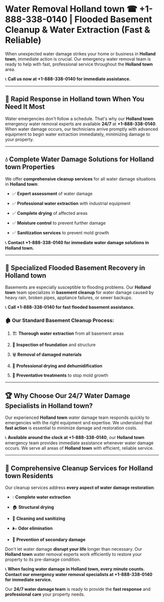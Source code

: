 # Water Removal Holland town ☎ +1-888-338-0140 | Flooded Basement Cleanup & Water Extraction (Fast & Reliable)

When unexpected water damage strikes your home or business in **Holland town**, immediate action is crucial. Our emergency water removal team is ready to help with fast, professional service throughout the **Holland town** area. 

📞 **Call us now at +1-888-338-0140 for immediate assistance.**
---
## 🚀 Rapid Response in Holland town When You Need It Most
Water emergencies don't follow a schedule. That's why our **Holland town** emergency water removal experts are available **24/7** at **+1-888-338-0140**. When water damage occurs, our technicians arrive promptly with advanced equipment to begin water extraction immediately, minimizing damage to your property.
---
## 💧 Complete Water Damage Solutions for Holland town Properties
We offer **comprehensive cleanup services** for all water damage situations in **Holland town**:
- ✅ **Expert assessment** of water damage  
- ✅ **Professional water extraction** with industrial equipment  
- ✅ **Complete drying** of affected areas  
- ✅ **Moisture control** to prevent further damage  
- ✅ **Sanitization services** to prevent mold growth  
📞 **Contact +1-888-338-0140 for immediate water damage solutions in Holland town.**
---
## 🌊 Specialized Flooded Basement Recovery in Holland town
Basements are especially susceptible to flooding problems. Our **Holland town** team specializes in **basement cleanup** for water damage caused by heavy rain, broken pipes, appliance failures, or sewer backups. 
📞 **Call +1-888-338-0140 for fast flooded basement assistance.**
### 🏚️ Our Standard Basement Cleanup Process:
1. 🏗️ **Thorough water extraction** from all basement areas  
2. 🔎 **Inspection of foundation** and structure  
3. 🗑️ **Removal of damaged materials**  
4. 💨 **Professional drying and dehumidification**  
5. 🚫 **Preventative treatments** to stop mold growth  
---
## 🏆 Why Choose Our 24/7 Water Damage Specialists in Holland town?
Our experienced **Holland town** water damage team responds quickly to emergencies with the right equipment and expertise. We understand that **fast action** is essential to minimize damage and restoration costs.
📞 **Available around the clock at +1-888-338-0140**, our **Holland town** emergency team provides immediate assistance whenever water damage occurs. We serve all areas of **Holland town** with efficient, reliable service.
---
## 🧹 Comprehensive Cleanup Services for Holland town Residents
Our cleanup services address **every aspect of water damage restoration**:
- 💧 **Complete water extraction**  
- 🏠 **Structural drying**  
- 🧼 **Cleaning and sanitizing**  
- 🌬️ **Odor elimination**  
- 🚫 **Prevention of secondary damage**  
Don't let water damage **disrupt your life** longer than necessary. Our **Holland town** water removal experts work efficiently to restore your property to its pre-damage condition.
📞 **When facing water damage in Holland town, every minute counts. Contact our emergency water removal specialists at +1-888-338-0140 for immediate service.**
Our **24/7 water damage team** is ready to provide the **fast response** and **professional care** your property needs.

